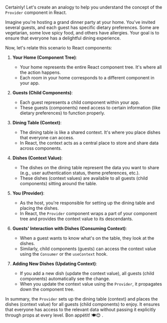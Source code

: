 Certainly! Let's create an analogy to help you understand the concept of the `Provider` component in React.

Imagine you're hosting a grand dinner party at your home. You've invited several guests, and each guest has specific dietary preferences. Some are vegetarian, some love spicy food, and others have allergies. Your goal is to ensure that everyone has a delightful dining experience.

Now, let's relate this scenario to React components:

1. **Your Home (Component Tree)**:
   - Your home represents the entire React component tree. It's where all the action happens.
   - Each room in your home corresponds to a different component in your app.

2. **Guests (Child Components)**:
   - Each guest represents a child component within your app.
   - These guests (components) need access to certain information (like dietary preferences) to function properly.

3. **Dining Table (Context)**:
   - The dining table is like a shared context. It's where you place dishes that everyone can access.
   - In React, the context acts as a central place to store and share data across components.

4. **Dishes (Context Value)**:
   - The dishes on the dining table represent the data you want to share (e.g., user authentication status, theme preferences, etc.).
   - These dishes (context values) are available to all guests (child components) sitting around the table.

5. **You (Provider)**:
   - As the host, you're responsible for setting up the dining table and placing the dishes.
   - In React, the `Provider` component wraps a part of your component tree and provides the context value to its descendants.

6. **Guests' Interaction with Dishes (Consuming Context)**:
   - When a guest wants to know what's on the table, they look at the dishes.
   - Similarly, child components (guests) can access the context value using the `Consumer` or the `useContext` hook.

7. **Adding New Dishes (Updating Context)**:
   - If you add a new dish (update the context value), all guests (child components) automatically see the change.
   - When you update the context value using the `Provider`, it propagates down the component tree.

In summary, the `Provider` sets up the dining table (context) and places the dishes (context value) for all guests (child components) to enjoy. It ensures that everyone has access to the relevant data without passing it explicitly through props at every level. Bon appétit! 🍽️😊 .